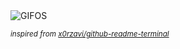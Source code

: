 <div align="justify">
<picture>
    <source media="(prefers-color-scheme: dark)" srcset="https://i.ibb.co/Ng52DTn1/output-gif.gif">
    <source media="(prefers-color-scheme: light)" srcset="https://i.ibb.co/Ng52DTn1/output-gif.gif">
    <img alt="GIFOS" src="https://i.ibb.co/Ng52DTn1/output-gif.gif">
</picture>

<sub><i>inspired from [x0rzavi/github-readme-terminal](https://github.com/x0rzavi/github-readme-terminal)</i></sub>

</div>

<!-- Image deletion URL: https://ibb.co/BHb2WnK4/b30a36cdc63c4dc8bfc46325d2e3e3b0 -->